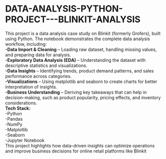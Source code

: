 # DATA-ANALYSIS-PYTHON-PROJECT---BLINKIT-ANALYSIS
This project is a data analysis case study on Blinkit (formerly Grofers), built using Python. The notebook demonstrates the complete data analysis workflow, including:<br>
**-Data Import & Cleaning** – Loading raw dataset, handling missing values, and preparing data for analysis.<br>
**-Exploratory Data Analysis (EDA)** – Understanding the dataset with descriptive statistics and visualizations. <br>
**-Data Insights** – Identifying trends, product demand patterns, and sales performance across categories.<br>
**-Visualizations** – Using matplotlib and seaborn to create charts for better interpretation of insights.<br>
**-Business Understanding** – Deriving key takeaways that can help in decision-making, such as product popularity, pricing effects, and inventory considerations.<br>
**Tech Stack:**<br>
-Python <br>
-Pandas <br>
-NumPy <br>
-Matplotlib <br>
-Seaborn <br>
-Jupyter Notebook <br>
This project highlights how data-driven insights can optimize operations and improve business decisions for online retail platforms like Blinkit
